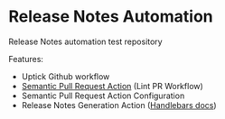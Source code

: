 # Release Notes Automation

Release Notes automation test repository

Features:
- Uptick Github workflow
- [Semantic Pull Request Action](https://github.com/amannn/action-semantic-pull-request) (Lint PR Workflow)
- Semantic Pull Request Action Configuration
- Release Notes Generation Action ([Handlebars docs](http://jknack.github.io/handlebars.java/))
